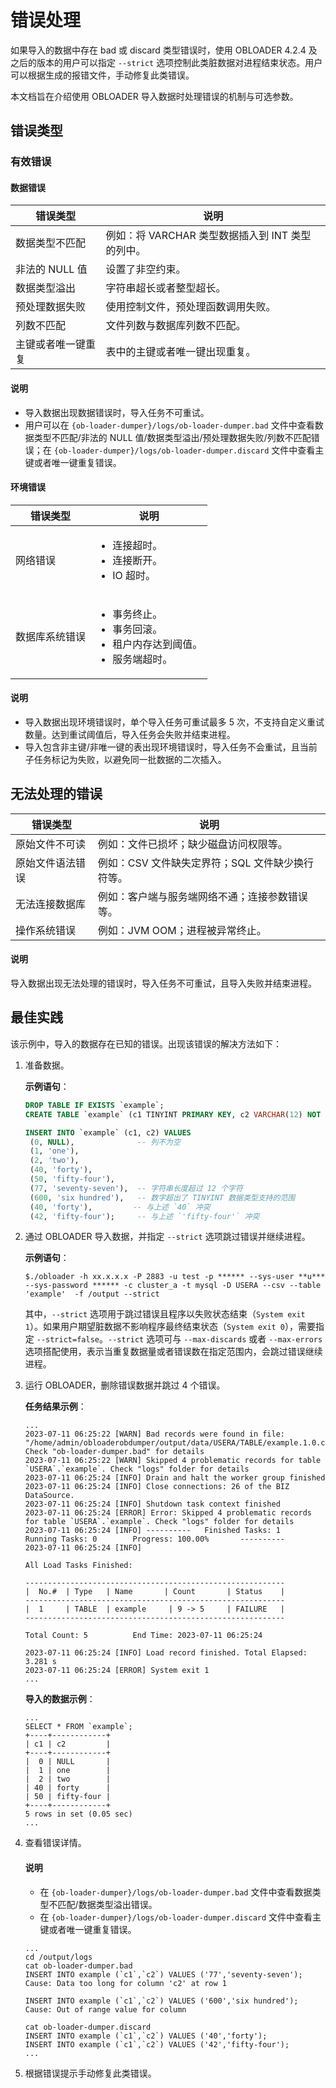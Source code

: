 # 错误处理

如果导入的数据中存在 bad 或 discard 类型错误时，使用 OBLOADER 4.2.4 及之后的版本的用户可以指定 `--strict` 选项控制此类脏数据对进程结束状态。用户可以根据生成的报错文件，手动修复此类错误。

本文档旨在介绍使用 OBLOADER 导入数据时处理错误的机制与可选参数。

## 错误类型

### 有效错误

#### 数据错误

|**错误类型** |**说明**|
|-------------|--------|
| 数据类型不匹配  |例如：将 VARCHAR 类型数据插入到 INT 类型的列中。 |
| 非法的 NULL 值 |设置了非空约束。 |
| 数据类型溢出 |字符串超长或者整型超长。 |
| 预处理数据失败  |使用控制文件，预处理函数调用失败。 |
| 列数不匹配  |文件列数与数据库列数不匹配。 |
| 主键或者唯一键重复  | 表中的主键或者唯一键出现重复。|

<main id="notice" type='explain'>
   <h4>说明</h4>
   <ul>
   <li>导入数据出现数据错误时，导入任务不可重试。</li>
   <li>用户可以在 <code>{ob-loader-dumper}/logs/ob-loader-dumper.bad</code> 文件中查看数据类型不匹配/非法的 NULL 值/数据类型溢出/预处理数据失败/列数不匹配错误；在 <code>{ob-loader-dumper}/logs/ob-loader-dumper.discard</code> 文件中查看主键或者唯一键重复错误。</li>
   </ul>
</main>

#### 环境错误

|**错误类型** |**说明**|
|--------|------|
| 网络错误  |<ul><li>连接超时。</li><li>连接断开。</li><li>IO 超时。</li></ul> |
| 数据库系统错误 |<ul><li>事务终止。</li><li>事务回滚。</li><li>租户内存达到阈值。</li><li>服务端超时。</li></ul> |

<main id="notice" type='explain'>
   <h4>说明</h4>
   <ul>
   <li>导入数据出现环境错误时，单个导入任务可重试最多 5 次，不支持自定义重试数量。达到重试阈值后，导入任务会失败并结束进程。</li>
   <li>导入包含非主键/非唯一键的表出现环境错误时，导入任务不会重试，且当前子任务标记为失败，以避免同一批数据的二次插入。</li>
   </ul>
</main>

## 无法处理的错误


|**错误类型** |**说明**|
|--------|------|
| 原始文件不可读  |例如：文件已损坏；缺少磁盘访问权限等。 |
| 原始文件语法错误 |例如：CSV 文件缺失定界符；SQL 文件缺少换行符等。 |
| 无法连接数据库 |例如：客户端与服务端网络不通；连接参数错误等。 |
| 操作系统错误  |例如：JVM OOM；进程被异常终止。 |

<main id="notice" type='explain'>
  <h4>说明</h4>
  <p>导入数据出现无法处理的错误时，导入任务不可重试，且导入失败并结束进程。</p>
</main>

## 最佳实践

该示例中，导入的数据存在已知的错误。出现该错误的解决方法如下：

1. 准备数据。

   **示例语句**：

   ```sql
   DROP TABLE IF EXISTS `example`;
   CREATE TABLE `example` (c1 TINYINT PRIMARY KEY, c2 VARCHAR(12) NOT NULL UNIQUE);

   INSERT INTO `example` (c1, c2) VALUES
    (0, NULL),              -- 列不为空
    (1, 'one'),
    (2, 'two'),
    (40, 'forty'),          
    (50, 'fifty-four'),     
    (77, 'seventy-seven'),  -- 字符串长度超过 12 个字符
    (600, 'six hundred'),   -- 数字超出了 TINYINT 数据类型支持的范围
    (40, 'forty'),         -- 与上述 `40` 冲突
    (42, 'fifty-four');     -- 与上述 `'fifty-four'` 冲突
   ```

2. 通过 OBLOADER 导入数据，并指定 `--strict` 选项跳过错误并继续进程。

   **示例语句**：

    ```shell
    $./obloader -h xx.x.x.x -P 2883 -u test -p ****** --sys-user **u*** --sys-password ****** -c cluster_a -t mysql -D USERA --csv --table 'example'  -f /output --strict
    ```

    其中，`--strict` 选项用于跳过错误且程序以失败状态结束（`System exit 1`）。如果用户期望脏数据不影响程序最终结束状态（`System exit 0`），需要指定 `--strict=false`。`--strict` 选项可与 `--max-discards` 或者 `--max-errors` 选项搭配使用，表示当重复数据量或者错误数在指定范围内，会跳过错误继续进程。

3. 运行 OBLOADER，删除错误数据并跳过 4 个错误。

   **任务结果示例**：

   ```shell
   ...
   2023-07-11 06:25:22 [WARN] Bad records were found in file: "/home/admin/obloaderobdumper/output/data/USERA/TABLE/example.1.0.csv". Check "ob-loader-dumper.bad" for details
   2023-07-11 06:25:22 [WARN] Skipped 4 problematic records for table `USERA`.`example`. Check "logs" folder for details
   2023-07-11 06:25:24 [INFO] Drain and halt the worker group finished
   2023-07-11 06:25:24 [INFO] Close connections: 26 of the BIZ DataSource.
   2023-07-11 06:25:24 [INFO] Shutdown task context finished
   2023-07-11 06:25:24 [ERROR] Error: Skipped 4 problematic records for table `USERA`.`example`. Check "logs" folder for details
   2023-07-11 06:25:24 [INFO] ----------   Finished Tasks: 1       Running Tasks: 0        Progress: 100.00%       ----------
   2023-07-11 06:25:24 [INFO]

   All Load Tasks Finished:

   ----------------------------------------------------------
   |  No.#  | Type   | Name       | Count       | Status    | 
   ----------------------------------------------------------    
   |  1     | TABLE  | example     | 9 -> 5     | FAILURE   |                
   ----------------------------------------------------------

   Total Count: 5          End Time: 2023-07-11 06:25:24

   2023-07-11 06:25:24 [INFO] Load record finished. Total Elapsed: 3.281 s
   2023-07-11 06:25:24 [ERROR] System exit 1
   ...
   ```

   **导入的数据示例**：

   ```shell
   ...
   SELECT * FROM `example`;
   +----+------------+
   | c1 | c2         |
   +----+------------+
   |  0 | NULL       |
   |  1 | one        |
   |  2 | two        |
   | 40 | forty      |
   | 50 | fifty-four |
   +----+------------+
   5 rows in set (0.05 sec)
   ...
   ```

4. 查看错误详情。

   <main id="notice" type='explain'>
      <h4>说明</h4>
      <ul>
      <li>在 <code>{ob-loader-dumper}/logs/ob-loader-dumper.bad</code> 文件中查看数据类型不匹配/数据类型溢出错误。</li>
      <li>在 <code>{ob-loader-dumper}/logs/ob-loader-dumper.discard</code> 文件中查看主键或者唯一键重复错误。</li>
      </ul>
   </main>

   ```shell
   ...
   cd /output/logs
   cat ob-loader-dumper.bad
   INSERT INTO example (`c1`,`c2`) VALUES ('77','seventy-seven');
   Cause: Data too long for column 'c2' at row 1   
   
   INSERT INTO example (`c1`,`c2`) VALUES ('600','six hundred');
   Cause: Out of range value for column

   cat ob-loader-dumper.discard
   INSERT INTO example (`c1`,`c2`) VALUES ('40','forty');
   INSERT INTO example (`c1`,`c2`) VALUES ('42','fifty-four');
   ...
   ```

5. 根据错误提示手动修复此类错误。